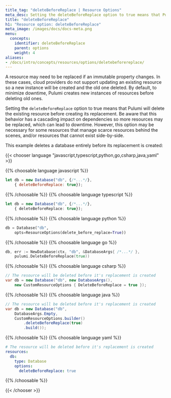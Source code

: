 ```yaml
---
title_tag: "deleteBeforeReplace | Resource Options"
meta_desc: Setting the deleteBeforeReplace option to true means that Pulumi will delete the existing resource before creating its replacement.
title: "deleteBeforeReplace"
h1: "Resource option: deleteBeforeReplace"
meta_image: /images/docs/docs-meta.png
menu:
  concepts:
    identifier: deleteBeforeReplace
    parent: options
    weight: 4
aliases:
- /docs/intro/concepts/resources/options/deletebeforereplace/
---
```


A resource may need to be replaced if an immutable property changes. In these cases, cloud providers do not support updating an existing resource so a new instance will be created and the old one deleted. By default, to minimize downtime, Pulumi creates new instances of resources before deleting old ones.

Setting the `deleteBeforeReplace` option to true means that Pulumi will delete the existing resource before creating its replacement. Be aware that this behavior has a cascading impact on dependencies so more resources may be replaced, which can lead to downtime. However, this option may be necessary for some resources that manage scarce resources behind the scenes, and/or resources that cannot exist side-by-side.

This example deletes a database entirely before its replacement is created:

{{< chooser language "javascript,typescript,python,go,csharp,java,yaml" >}}

{{% choosable language javascript %}}

```javascript
let db = new Database("db", {/*...*/},
    { deleteBeforeReplace: true});
```

{{% /choosable %}}
{{% choosable language typescript %}}

```typescript
let db = new Database("db", {/*...*/},
    { deleteBeforeReplace: true});
```

{{% /choosable %}}
{{% choosable language python %}}

```python
db = Database("db",
    opts=ResourceOptions(delete_before_replace=True))
```

{{% /choosable %}}
{{% choosable language go %}}

```go
db, err := NewDatabase(ctx, "db", &DatabaseArgs{ /*...*/ },
    pulumi.DeleteBeforeReplace(true))
```

{{% /choosable %}}
{{% choosable language csharp %}}

```csharp
// The resource will be deleted before it's replacement is created
var db = new Database("db", new DatabaseArgs(),
    new CustomResourceOptions { DeleteBeforeReplace = true });
```

{{% /choosable %}}
{{% choosable language java %}}

```java
// The resource will be deleted before it's replacement is created
var db = new Database("db",
    DatabaseArgs.Empty,
    CustomResourceOptions.builder()
        .deleteBeforeReplace(true)
        .build());
```

{{% /choosable %}}
{{% choosable language yaml %}}

```yaml
# The resource will be deleted before it's replacement is created
resources:
  db:
    type: Database
    options:
      deleteBeforeReplace: true
```

{{% /choosable %}}

{{< /chooser >}}
